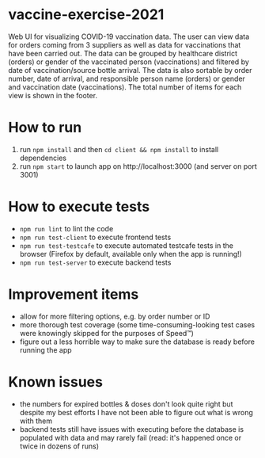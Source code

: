 # vaccine-exercise-2021
Web UI for visualizing COVID-19 vaccination data. The user can view data for orders coming from 3 suppliers as well as data for vaccinations that have been carried out. The data can be grouped by healthcare district (orders) or gender of the vaccinated person (vaccinations) and filtered by date of vaccination/source bottle arrival. The data is also sortable by order number, date of arrival, and responsible person name (orders) or gender and vaccination date (vaccinations). The total number of items for each view is shown in the footer.

# How to run
1) run `npm install` and then `cd client && npm install` to install dependencies
2) run `npm start` to launch app on http://localhost:3000 (and server on port 3001)

# How to execute tests
- `npm run lint` to lint the code
- `npm run test-client` to execute frontend tests
- `npm run test-testcafe` to execute automated testcafe tests in the browser (Firefox by default, available only when the app is running!)
- `npm run test-server` to execute backend tests

# Improvement items
- allow for more filtering options, e.g. by order number or ID
- more thorough test coverage (some time-consuming-looking test cases were knowingly skipped for the purposes of Speed™)
- figure out a less horrible way to make sure the database is ready before running the app

# Known issues
- the numbers for expired bottles & doses don't look quite right but despite my best efforts I have not been able to figure out what is wrong with them
- backend tests still have issues with executing before the database is populated with data and may rarely fail (read: it's happened once or twice in dozens of runs)